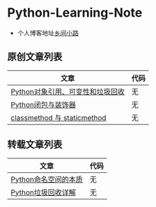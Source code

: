 # Python-Learning-Note

- 个人博客地址[乡间小路](www.flyrie.top)

## 原创文章列表
| 文章                                                                                                                        | 代码 |
|-----------------------------------------------------------------------------------------------------------------------------|------|
| [Python对象引用、可变性和垃圾回收](http://flyrie.top/2018/04/01/Python_Object_References_Mutability_And_Recycling/)         | 无   |
| [Python闭包与装饰器](http://flyrie.top/2018/09/29/Python_Decorator_Closure/)                                                | 无   |
| [classmethod 与 staticmethod](http://flyrie.top/2018/08/16/Python_Decorators/)                                              | 无   |

## 转载文章列表
|文章                                                                                                                         | 代码 |
|-----------------------------------------------------------------------------------------------------------------------------|------|
| [Python命名空间的本质](http://www.cnblogs.com/windlaughing/archive/2013/05/26/3100362.html)                                 | 无   |
| [Python垃圾回收详解](https://www.cnblogs.com/vamei/p/3232088.html)                                                          | 无   |

